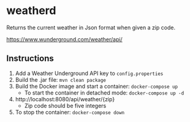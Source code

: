 # weatherd
Returns the current weather in Json format when given a zip code.

https://www.wunderground.com/weather/api/

## Instructions
1. Add a Weather Underground API key to `config.properties`
2. Build the .jar file: ```mvn clean package```
3. Build the Docker image and start a container: ```docker-compose up```
    - To start the container in detached mode: `docker-compose up -d`
4. http://localhost:8080/api/weather/{zip}
    - Zip code should be five integers
5. To stop the container: `docker-compose down`
